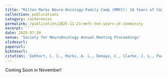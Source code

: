 ```yaml
---
title: "Milton Marks Neuro-Oncology Family Camp (MMFC): 10 Years of Community Building and Support for Families with a Parent Diagnosed with Brain Cancer"
collection: publications
category: conferences
permalink: /publication/2025-11-23-mmfc-ten-years-of-community
excerpt: ''
date: 2025-07-29
venue: 'Society for NeuroOncology Annual Meeting Proceedings'
slidesurl: 
paperurl: 
bibtexurl: 
citation: 'Gebhart, L. C., Marks, A. L., Demayo, C., Clarke, J. L., Paulsen, K., Taylor, J. W., &amp; Chang, S. (2025). &quot; Milton Marks Neuro-Oncology Family Camp (MMFC): 10 Years of Community Building and Support for Families with a Parent Diagnosed with Brain Cancer .&quot; <i>Society for Neuro-Oncology Annual Meeting Proceedings</i>. '
---
```

Coming Soon in November! 